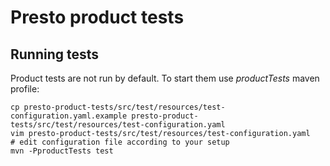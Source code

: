 # Presto product tests

## Running tests

Product tests are not run by default. To start them use _productTests_ maven profile:

```
cp presto-product-tests/src/test/resources/test-configuration.yaml.example presto-product-tests/src/test/resources/test-configuration.yaml
vim presto-product-tests/src/test/resources/test-configuration.yaml
# edit configuration file according to your setup
mvn -PproductTests test
```
